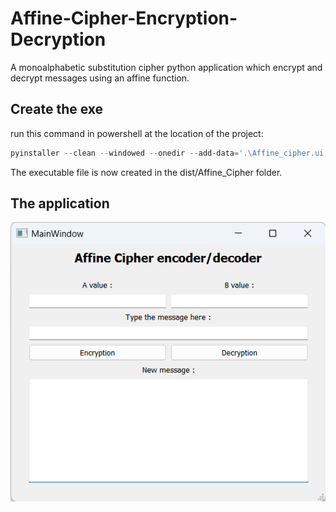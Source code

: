 # Affine-Cipher-Encryption-Decryption
A monoalphabetic substitution cipher python application which encrypt and decrypt messages using an affine function.

## Create the exe 
run this command in powershell at the location of the project:
```powershell
pyinstaller --clean --windowed --onedir --add-data='.\Affine_cipher.ui;.' .\Affine_Cipher.py
```
The executable file is now created in the dist/Affine_Cipher folder.
## The application 
![App](./Affine_Cipher.png)
